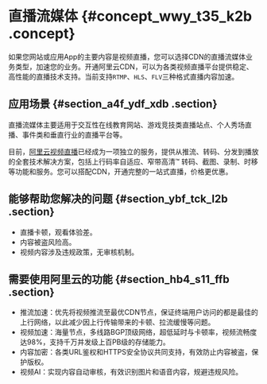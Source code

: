 # 直播流媒体 {#concept_wwy_t35_k2b .concept}

如果您网站或应用App的主要内容是视频直播，您可以选择CDN的直播流媒体业务类型，加速您的业务。开通阿里云CDN，可以为各类视频直播平台提供稳定、高性能的直播技术支持。当前支持`RTMP`、`HLS`、`FLV`三种格式直播内容加速。

## 应用场景 {#section_a4f_ydf_xdb .section}

直播流媒体主要适用于交互性在线教育网站、游戏竞技类直播站点、个人秀场直播、事件类和垂直行业的直播平台等。

目前，[阿里云视频直播](../../../../cn.zh-CN/产品简介/什么是视频直播.md#)已经成为一项独立的服务，提供从推流、转码、分发到播放的全套技术解决方案，包括上行码率自适应、窄带高清™ 转码、截图、录制、时移等功能和服务。您可以搭配CDN，开通完整的一站式直播，价格更优惠。

## 能够帮助您解决的问题 {#section_ybf_tck_l2b .section}

-   直播卡顿，观看体验差。
-   内容被盗风险高。
-   视频内容涉及违规政策，无审核机制。

## 需要使用阿里云的功能 {#section_hb4_s11_ffb .section}

-   推流加速：优先将视频推流至最优CDN节点，保证终端用户访问的都是最佳的上行网络，以此减少因上行传输带来的卡顿、拉流缓慢等问题。
-   视频加速：海量节点，多线路BGP顶级网络，超低延时与卡顿率，视频流畅度达98%，支持千万并发级上百PB级的存储能力。
-   内容加密：各类URL鉴权和HTTPS安全协议共同支持，有效防止内容被盗，保护版权。
-   视频AI：实现内容自动审核，有效识别图片和语音内容，规避违规风险。

